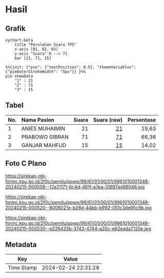 # Hasil

## Grafik

```mermaid
xychart-beta
    title "Perolehan Suara TPS"
    x-axis [01, 02, 03]
    y-axis "Suara" 0 --> 71
    bar [21, 71, 15]
```

```mermaid
%%{init: {"pie": {"textPosition": 0.5}, "themeVariables": {"pieOuterStrokeWidth": "5px"}} }%%
pie showData
    "1" : 21
    "2" : 71
    "3" : 15
```

## Tabel

| No. | Nama Paslon    | Suara | Suara (raw) | Persentase |
|:--- |:-------------- | -----:| -----------:| ----------:|
| 1   | ANIES MUHAIMIN | 21    | [21][p-1]   | 19,63      |
| 2   | PRABOWO GIBRAN | 71    | [71][p-2]   | 66,36      |
| 3   | GANJAR MAHFUD  | 15    | [15][p-3]   | 14,02      |


[p-1]: https://github.com/gigit-pemilu/pemilu-2024-99-luar-negeri/blob/main/pilpres/hitung-suara/sub/99-luar-negeri/sub/61-kota-kinabalu-malaysia/sub/01-kota-kinabalu-malaysia/sub/0001-kota-kinabalu-malaysia/sub/348-ksk-337/sub/paslon-1.txt
[p-2]: https://github.com/gigit-pemilu/pemilu-2024-99-luar-negeri/blob/main/pilpres/hitung-suara/sub/99-luar-negeri/sub/61-kota-kinabalu-malaysia/sub/01-kota-kinabalu-malaysia/sub/0001-kota-kinabalu-malaysia/sub/348-ksk-337/sub/paslon-2.txt
[p-3]: https://github.com/gigit-pemilu/pemilu-2024-99-luar-negeri/blob/main/pilpres/hitung-suara/sub/99-luar-negeri/sub/61-kota-kinabalu-malaysia/sub/01-kota-kinabalu-malaysia/sub/0001-kota-kinabalu-malaysia/sub/348-ksk-337/sub/paslon-3.txt

## Foto C Plano

https://sirekap-obj-formc.kpu.go.id/2f0c/pemilu/ppwp/99/61/01/00/01/9961010001348-20240215-000508--17a31171-6c4d-461f-a7ea-31897ad88046.jpg

https://sirekap-obj-formc.kpu.go.id/2f0c/pemilu/ppwp/99/61/01/00/01/9961010001348-20240215-000520--8006021e-b28d-44bb-b992-051c3de95c9b.jpg

https://sirekap-obj-formc.kpu.go.id/2f0c/pemilu/ppwp/99/61/01/00/01/9961010001348-20240215-000530--e226433b-3743-4744-a20c-e62eada7120e.jpg


## Metadata

| Key        | Value               |
| ---------- | ------------------- |
| Time Stamp | 2024-02-24 22:31:28 |



